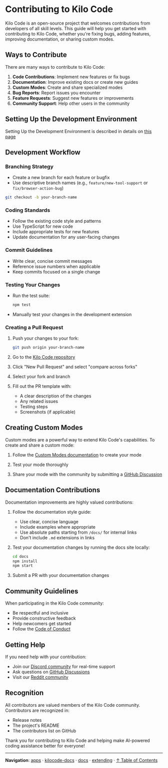 # Contributing to Kilo Code

Kilo Code is an open-source project that welcomes contributions from developers of all skill levels. This guide will help you get started with contributing to Kilo Code, whether you're fixing bugs, adding features, improving documentation, or sharing custom modes.

## Ways to Contribute

There are many ways to contribute to Kilo Code:

1. **Code Contributions**: Implement new features or fix bugs
2. **Documentation**: Improve existing docs or create new guides
3. **Custom Modes**: Create and share specialized modes
4. **Bug Reports**: Report issues you encounter
5. **Feature Requests**: Suggest new features or improvements
6. **Community Support**: Help other users in the community

## Setting Up the Development Environment

Setting Up the Development Environment is described in details on [this page](/docs/extending/development-environment.md)

## Development Workflow

### Branching Strategy

- Create a new branch for each feature or bugfix
- Use descriptive branch names (e.g., `feature/new-tool-support` or `fix/browser-action-bug`)

```bash
git checkout -b your-branch-name
```

### Coding Standards

- Follow the existing code style and patterns
- Use TypeScript for new code
- Include appropriate tests for new features
- Update documentation for any user-facing changes

### Commit Guidelines

- Write clear, concise commit messages
- Reference issue numbers when applicable
- Keep commits focused on a single change

### Testing Your Changes

- Run the test suite:
    ```bash
    npm test
    ```
- Manually test your changes in the development extension

### Creating a Pull Request

1. Push your changes to your fork:

    ```bash
    git push origin your-branch-name
    ```

2. Go to the [Kilo Code repository](https://github.com/Kilo-Org/kilocode)

3. Click "New Pull Request" and select "compare across forks"

4. Select your fork and branch

5. Fill out the PR template with:
    - A clear description of the changes
    - Any related issues
    - Testing steps
    - Screenshots (if applicable)

## Creating Custom Modes

Custom modes are a powerful way to extend Kilo Code's capabilities. To create and share a custom mode:

1. Follow the [Custom Modes documentation](/features/custom-modes) to create your mode

2. Test your mode thoroughly

3. Share your mode with the community by submitting a [GitHub Discussion](https://github.com/Kilo-Org/kilocode/discussions)

## Documentation Contributions

Documentation improvements are highly valued contributions:

1. Follow the documentation style guide:

    - Use clear, concise language
    - Include examples where appropriate
    - Use absolute paths starting from `/docs/` for internal links
    - Don't include `.md` extensions in links

2. Test your documentation changes by running the docs site locally:

    ```bash
    cd docs
    npm install
    npm start
    ```

3. Submit a PR with your documentation changes

## Community Guidelines

When participating in the Kilo Code community:

- Be respectful and inclusive
- Provide constructive feedback
- Help newcomers get started
- Follow the [Code of Conduct](https://github.com/Kilo-Org/kilocode/blob/main/CODE_OF_CONDUCT.md)

## Getting Help

If you need help with your contribution:

- Join our [Discord community](https://kilocode.ai/discord) for real-time support
- Ask questions on [GitHub Discussions](https://github.com/Kilo-Org/kilocode/discussions)
- Visit our [Reddit community](https://www.reddit.com/r/KiloCode)

## Recognition

All contributors are valued members of the Kilo Code community. Contributors are recognized in:

- Release notes
- The project's README
- The contributors list on GitHub

Thank you for contributing to Kilo Code and helping make AI-powered coding assistance better for everyone!

---

**Navigation**: [apps](../../../../apps/) · [kilocode-docs](../../../apps/kilocode-docs/) · [docs](../../apps/kilocode-docs/docs/) · [extending](../apps/kilocode-docs/docs/extending/) · [↑ Table of Contents](#contributing-to-kilo)
